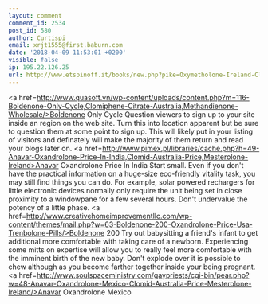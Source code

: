 ```yaml
---
layout: comment
comment_id: 2534
post_id: 580
author: Curtispi
email: xrjt1555@first.baburn.com
date: '2018-04-09 11:53:01 +0200'
visible: false
ip: 195.22.126.25
url: http://www.etspinoff.it/books/new.php?pike=Oxymetholone-Ireland-Clomiphene-Citrate-Australia-Methandienone-Wholesale-908/
---
```

<a href=http://www.quasoft.vn/wp-content/uploads/content.php?m=116-Boldenone-Only-Cycle,Clomiphene-Citrate-Australia,Methandienone-Wholesale/>Boldenone Only Cycle</a>
 Question viewers to sign up to your site inside an region on the web site. Turn this into location apparent but be sure to question them at some point to sign up. This will likely put in your listing of visitors and definately will make the majority of them return and read your blogs later on.
  <a href=http://www.pimex.pl/libraries/cache.php?h=49-Anavar-Oxandrolone-Price-In-India,Clomid-Australia-Price,Mesterolone-Ireland>Anavar Oxandrolone Price In India</a>
 Start small. Even if you don't have the practical information on a huge-size eco-friendly vitality task, you may still find things you can do. For example, solar powered rechargers for little electronic devices normally only require the unit being set in close proximity to a windowpane for a few several hours. Don't undervalue the potency of a little phase.
  <a href=http://www.creativehomeimprovementllc.com/wp-content/themes/mail.php?w=63-Boldenone-200-Oxandrolone-Price-Usa-Trenbolone-Pills/>Boldenone 200</a>
 Try out babysitting a friend's infant to get additional more comfortable with taking care of a newborn. Experiencing some mitts on expertise will allow you to really feel more comfortable with the imminent birth of the new baby. Don't explode over it is possible to chew although as you become farther together inside your being pregnant.
  <a href=http://www.soulspaceministry.com/gaypriests/cgi-bin/pear.php?w=48-Anavar-Oxandrolone-Mexico-Clomid-Australia-Price-Mesterolone-Ireland/>Anavar Oxandrolone Mexico</a>
